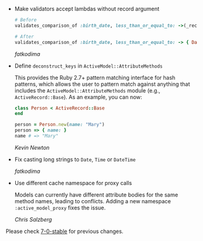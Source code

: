 *   Make validators accept lambdas without record argument

    ```ruby
    # Before
    validates_comparison_of :birth_date, less_than_or_equal_to: ->(_record) { Date.today }

    # After
    validates_comparison_of :birth_date, less_than_or_equal_to: -> { Date.today }
    ```

    *fatkodima*

*   Define `deconstruct_keys` in `ActiveModel::AttributeMethods`

    This provides the Ruby 2.7+ pattern matching interface for hash patterns,
    which allows the user to pattern match against anything that includes the
    `ActiveModel::AttributeMethods` module (e.g., `ActiveRecord::Base`). As an
    example, you can now:

    ```ruby
    class Person < ActiveRecord::Base
    end

    person = Person.new(name: "Mary")
    person => { name: }
    name # => "Mary"
    ```

    *Kevin Newton*

*   Fix casting long strings to `Date`, `Time` or `DateTime`

    *fatkodima*

*   Use different cache namespace for proxy calls

    Models can currently have different attribute bodies for the same method
    names, leading to conflicts. Adding a new namespace `:active_model_proxy`
    fixes the issue.

    *Chris Salzberg*

Please check [7-0-stable](https://github.com/rails/rails/blob/7-0-stable/activemodel/CHANGELOG.md) for previous changes.
